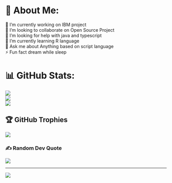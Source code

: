 # 💫 About Me:
🔭 I’m currently working on IBM project <br>👯 I’m looking to collaborate on Open Source Project<br>🤝 I’m looking for help with java and typescript<br>🌱 I’m currently learning R language<br>💬 Ask me about Anything based on script language<br>⚡ Fun fact dream while sleep


# 📊 GitHub Stats:
![](https://github-readme-stats.vercel.app/api?username=sakthi-1\&theme=dark&hide_border=false&include_all_commits=true&count_private=true)<br/>
![](https://github-readme-streak-stats.herokuapp.com/?user=sakthi-1\&theme=dark&hide_border=false)<br/>
![](https://github-readme-stats.vercel.app/api/top-langs/?username=sakthi-1\&theme=dark&hide_border=false&include_all_commits=true&count_private=true&layout=compact)

## 🏆 GitHub Trophies
![](https://github-profile-trophy.vercel.app/?username=sakthi-1\&theme=buddhism&no-frame=false&no-bg=false&margin-w=4)

### ✍️ Random Dev Quote
![](https://quotes-github-readme.vercel.app/api?type=horizontal&theme=merko)



---
[![](https://visitcount.itsvg.in/api?id=sakthi-1\&icon=7&color=1)](https://visitcount.itsvg.in)

<!-- Proudly created with GPRM ( https://gprm.itsvg.in ) -->
